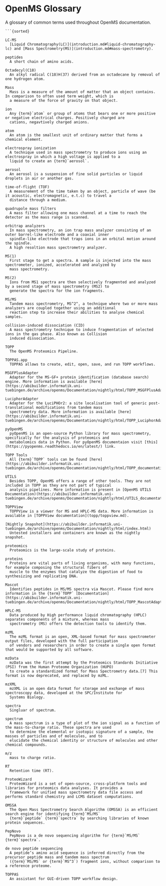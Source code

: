 OpenMS Glossary
==============

A glossary of common terms used throughout OpenMS documentation.

```{glossary}
```{sorted}

LC-MS
  [Liquid Chromatography(LC)](introduction.md#liquid-chromatography-lc) and [Mass Spectrometry(MS)](introduction.md#mass-spectrometry).

peptides
  A short chain of amino acids.

Octadecyl(C18)
  An alkyl radical C(18)H(37) derived from an octadecane by removal of one hydrogen atom.

Mass
  Mass is a measure of the amount of matter that an object contains. In comparison to often used term weight, which is
  a measure of the force of gravity on that object.

ion
  Any {term}`atom` or group of atoms that bears one or more positive or negative electrical charges. Positively charged are
  cations, negavtively charged anions.

atom
  An atom is the smallest unit of ordinary matter that forms a chemical element.

electrospray ionization
  A technique used in mass spectrometry to produce ions using an electrospray in which a high voltage is applied to a
  liquid to create an {term}`aerosol`.

aerosol
  An aerosol is a suspension of fine solid particles or liquid droplets in air or another gas.

time-of-flight (TOF)
  A measurement of the time taken by an object, particle of wave (be it acoustic, electromagnetic, e.t.c) to travel a
  distance through a medium.

quadrupole mass filters
  A mass filter allowing one mass channel at a time to reach the detector as the mass range is scanned.

orbitrap analyzers
  In mass spectrometry, an ion trap mass analyzer consisting of an outer barrel-like electrode and a coaxial inner
  spindle-like electrode that traps ions in an orbital motion around the spindle.
  A high resoltion mass spectrometry analyzer.

MS(1)
  First stage to get a spectra. A sample is injected into the mass spectrometer, ionized, accelerated and analyzed by
  mass spectrometry.

MS(2)
  Ions from MS1 spectra are then selectively fragmented and analyzed by a second stage of mass spectrometry (MS2) to
  generate the spectra for the ion fragments.

MS/MS
  Tandem mass spectrometry, MS^2^, a technique where two or more mass analyzers are coupled together using an additional
  reaction step to increase their abilities to analyse chemical samples.

collision-induced dissociation (CID)
  A mass spectrometry technique to induce fragmentation of selected ions in the gas phase. Also known as Collision
  induced dissociation.

TOPP
  The OpenMS Proteomics Pipeline.

TOPPAS.app
  TOPPAS allows to create, edit, open, save, and run TOPP workflows.

MSGFPlusAdapter
  Adapter for the MS-GF+ protein identification (database search) engine. More information is available [here](https://abibuilder.informatik.uni-tuebingen.de/archive/openms/Documentation/nightly/html/TOPP_MSGFPlusAdapter.html).

LuciphorAdapter
  Adapter for the LuciPHOr2: a site localisation tool of generic post-translational modifications from tandem mass
  spectrometry data. More information is available [here](https://abibuilder.informatik.uni-tuebingen.de/archive/openms/Documentation/nightly/html/TOPP_LuciphorAdapter.html).

pyOpenMS
  pyOpenMS is an open-source Python library for mass spectrometry, specifically for the analysis of proteomics and
  metabolomics data in Python. For pyOpenMS documentaion visit [this](https://pyopenms.readthedocs.io/en/latest/) link.

TOPP Tools
  All {term}`TOPP` tools can be found [here](https://abibuilder.informatik.uni-tuebingen.de/archive/openms/Documentation/nightly/html/TOPP_documentation.html).

UTILS
  Besides TOPP, OpenMS offers a range of other tools. They are not included in TOPP as they are not part of typical
  analysis pipelines. More information is present in [OpenMS UTILS Documentation)(https://abibuilder.informatik.uni-tuebingen.de/archive/openms/Documentation/nightly/html/UTILS_documentation.html).

TOPPView
  TOPPView is a viewer for MS and HPLC-MS data. More information is available in [TOPPView documentation](topp/toppview.md).

[Nightly Snapshot](https://abibuilder.informatik.uni-tuebingen.de/archive/openms/Documentation/nightly/html/index.html)
  Untested installers and containers are known as the nightly snapshot.

proteomics
  Proteomics is the large-scale study of proteins.

proteins
  Proteins are vital parts of living organisms, with many functions, for example composing the structural fibers of
  muscle to the enzymes that catalyze the digestion of food to synthesizing and replicating DNA.

Mascot
  Identifies peptides in MS/MS spectra via Mascot. Please find more information in the {term}`TOPP` [Documentation](https://abibuilder.informatik.uni-tuebingen.de/archive/openms/Documentation/nightly/html/TOPP_MascotAdapter.html).

HPLC-MS
  Data produced by High performance liquid chromatography (HPLC) separates components of a mixture, whereas mass
  spectrometry (MS) offers the detection tools to identify them.

mzML
  The mzML format is an open, XML-based format for mass spectrometer output files, developed with the full participation
  of vendors and researchers in order to create a single open format that would be supported by all software.

mzData
  mzData was the first attempt by the Proteomics Standards Initiative (PSI) from the Human Proteome Organization (HUPO)
  to create a standardized format for Mass Spectrometry data.[7] This format is now deprecated, and replaced by mzML.

mzXML
  mzXML is an open data format for storage and exchange of mass spectroscopy data, developed at the SPC/Institute for
  Systems Biology.

spectra
  Singluar of spectrum.

spectrum
  A mass spectrum is a type of plot of the ion signal as a function of the mass-to-charge ratio. These spectra are used
  to determine the elemental or isotopic signature of a sample, the masses of particles and of molecules, and to
  elucidate the chemical identity or structure of molecules and other chemical compounds.

m/z
  mass to charge ratio.

RT
  Retention time (RT).

ProteoWizard
  ProteoWizard is a set of open-source, cross-platform tools and libraries for proteomics data analyses. It provides a
  framework for unified mass spectrometry data file access and performs standard chemistry and LCMS dataset computations.

OMSSA
  The Open Mass Spectrometry Search Algorithm (OMSSA) is an efficient search engine for identifying {term}`MS/MS`
  {term}`peptide` {term}`spectra` by searching libraries of known protein sequences.

PepNovo
  PepNovo is a de novo sequencing algorithm for {term}`MS/MS` {term}`spectra`.

de novo peptide sequencing
  A peptide’s amino acid sequence is inferred directly from the precursor peptide mass and tandem mass spectrum
  ({term}`MS/MS` or {term}`MS^3`) fragment ions, without comparison to a reference proteome.

TOPPAS
  An assistant for GUI-driven TOPP workflow design.
```
